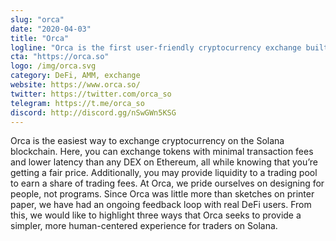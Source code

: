 ```yaml
---
slug: "orca"
date: "2020-04-03"
title: "Orca"
logline: "Orca is the first user-friendly cryptocurrency exchange built on Solana."
cta: "https://orca.so"
logo: /img/orca.svg
category: DeFi, AMM, exchange
website: https://www.orca.so/
twitter: https://twitter.com/orca_so
telegram: https://t.me/orca_so
discord: http://discord.gg/nSwGWn5KSG
---
```

Orca is the easiest way to exchange cryptocurrency on the Solana blockchain. Here, you can exchange tokens with minimal transaction fees and lower latency than any DEX on Ethereum, all while knowing that you’re getting a fair price. Additionally, you may provide liquidity to a trading pool to earn a share of trading fees.
At Orca, we pride ourselves on designing for people, not programs. Since Orca was little more than sketches on printer paper, we have had an ongoing feedback loop with real DeFi users. From this, we would like to highlight three ways that Orca seeks to provide a simpler, more human-centered experience for traders on Solana.